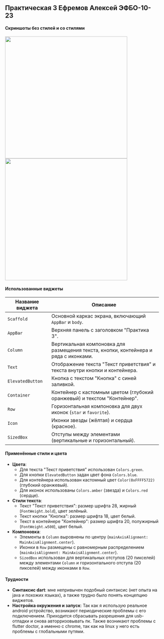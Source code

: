 ##  Практическая 3 Ефремов Алексей ЭФБО-10-23
#### Скриншоты без стилей и со стилями
<img src="https://github.com/user-attachments/assets/39278683-c1c1-4f79-a316-07de3691b752" height="400"/>
<img src="https://github.com/user-attachments/assets/e26f5602-937f-48ce-936a-c66818ec99b1" height="400"/>

#### Использованные виджеты

| Название виджета | Описание |
|---------------|----------|
| `Scaffold`     | Основной каркас экрана, включающий `AppBar` и `body`. |
| `AppBar`      | Верхняя панель с заголовком "Практика 3". |
| `Column`      | Вертикальная компоновка для размещения текста, кнопки, контейнера и ряда с иконками. |
| `Text`        | Отображение текста "Текст приветствия" и текста внутри кнопки и контейнера. |
| `ElevatedButton` | Кнопка с текстом "Кнопка" с синей заливкой. |
| `Container`   | Контейнер с кастомным цветом (глубокий оранжевый) и текстом "Контейнер". |
| `Row`         | Горизонтальная компоновка для двух иконок (`star` и `favorite`). |
| `Icon`        | Иконки звезды (жёлтая) и сердца (красное). |
| `SizedBox`    | Отступы между элементами (вертикальные и горизонтальный). |

#### Применённые стили и цвета

- **Цвета**:
  - Для текста "Текст приветствия" использован `Colors.green`.
  - Для кнопки `ElevatedButton` задан цвет фона `Colors.blue`.
  - Для контейнера использован кастомный цвет `Color(0xFFFF5722)` (глубокий оранжевый).
  - Для иконок использованы `Colors.amber` (звезда) и `Colors.red` (сердце).
- **Стили текста**:
  - Текст "Текст приветствия": размер шрифта 28, жирный (`FontWeight.bold`), цвет зелёный.
  - Текст кнопки "Кнопка": размер шрифта 18, цвет белый.
  - Текст в контейнере "Контейнер": размер шрифта 20, полужирный (`FontWeight.w500`), цвет белый.
- **Компоновка**:
  - Элементы в `Column` выровнены по центру (`mainAxisAlignment: MainAxisAlignment.center`).
  - Иконки в `Row` размещены с равномерным распределением (`mainAxisAlignment: MainAxisAlignment.center`).
  - `SizedBox` использован для вертикальных отступов (20 пикселей) между элементами `Column` и горизонтального отступа (20 пикселей) между иконками в `Row`.

#### Трудности
- **Синтаксис dart**: мне непривычен подобный синтаксис (нет опыта на java и похожих языках), а также трудно было понять концепцию виджетов.
- **Настройка окружения и запуск**: Так как я использую реальное android устройство, возникают периодические проблемы с его подключением. Приходится сбрасывать разрешения для usb-отладки и снова авторризовывать пк. Также возникают проблемы с flutter doctor, а именно с chrome, так как на linux у него есть проблемы с глобальными путями.
